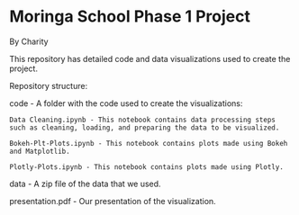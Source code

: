 # Moringa School Phase 1 Project

By Charity

This repository has detailed code and data visualizations used to create the project.

Repository structure:

code - A folder with the code used to create the visualizations:

	Data Cleaning.ipynb - This notebook contains data processing steps such as cleaning, loading, and preparing the data to be visualized.
	
	Bokeh-Plt-Plots.ipynb - This notebook contains plots made using Bokeh and Matplotlib.

	Plotly-Plots.ipynb - This notebook contains plots made using Plotly.

data - A zip file of the data that we used.

presentation.pdf - Our presentation of the visualization.

